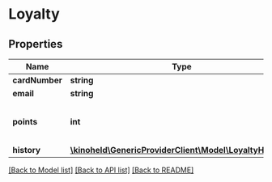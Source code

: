 # Loyalty

## Properties
Name | Type | Description | Notes
------------ | ------------- | ------------- | -------------
**cardNumber** | **string** |  | 
**email** | **string** |  | [optional] 
**points** | **int** | The points balance for this loyalty card. | [optional] 
**history** | [**\kinoheld\GenericProviderClient\Model\LoyaltyHistory[]**](LoyaltyHistory.md) |  | [optional] 

[[Back to Model list]](../../README.md#documentation-for-models) [[Back to API list]](../../README.md#documentation-for-api-endpoints) [[Back to README]](../../README.md)

